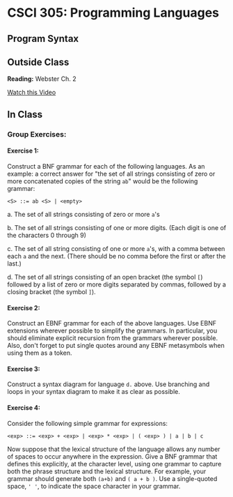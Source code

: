 # CSCI 305: Programming Languages

## Program Syntax

## Outside Class

**Reading:** Webster Ch. 2

[Watch this Video](https://youtu.be/hETZpdJcn7M)

## In Class
### Group Exercises:
#### Exercise 1:
Construct a BNF grammar for each of the following languages. As an example: a correct answer for "the set of all strings consisting of zero or more concatenated copies of the string `ab`" would be the following grammar:

```
<S> ::= ab <S> | <empty>
```
a. The set of all strings consisting of zero or more `a`'s

b. The set of all strings consisting of one or more digits. (Each digit is one of the characters 0 through 9)

c. The set of all string consisting of one or more `a`'s, with a comma between each `a` and the next. (There should be no comma before the first or after the last.)

d. The set of all strings consisting of an open bracket (the symbol `[`) followed by a list of zero or more digits separated by commas, followed by a closing bracket (the symbol `]`).

#### Exercise 2:
Construct an EBNF grammar for each of the above languages. Use EBNF extensions wherever possible to simplify the grammars. In particular, you should eliminate explicit recursion from the grammars wherever possible. Also, don't forget to put single quotes around any EBNF metasymbols when using them as a token.

#### Exercise 3:
Construct a syntax diagram for language `d.` above. Use branching and loops in your syntax diagram to make it as clear as possible.

#### Exercise 4:
Consider the following simple grammar for expressions:

```
<exp> ::= <exp> + <exp> | <exp> * <exp> | ( <exp> ) | a | b | c
```

Now suppose that the lexical structure of the language allows any number of spaces to occur anywhere in the expression. Give a BNF grammar that defines this explicitly, at the character level, using one grammar to capture both the phrase structure and the lexical structure. For example, your grammar should generate both `(a+b)` and `( a + b )`. Use a single-quoted space, `' '`, to indicate the space character in your grammar.
